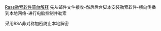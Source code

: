 [Raas勒索软件简单解释](https://www.cloudflare.com/zh-cn/learning/security/ransomware/ryuk-ransomware/)
先从邮件文件接收-然后后台脚本安装勒索软件-横向传播到本地网络-进行电脑控制并勒索

采用RSA非对称加密防止本地解密